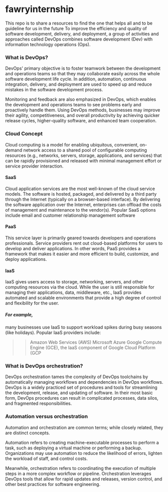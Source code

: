 # fawryinternship
This repo is to share a resources to find the one that helps all and to be guideline for us in the future 
To improve the efficiency and quality of software development, delivery, and deployment, a group of activities and approaches called DevOps combines software development (Dev) with information technology operations (Ops).
### What is DevOps?
DevOps' primary objective is to foster teamwork between the development and operations teams so that they may collaborate easily across the whole software development life cycle. In addition, automation, continuous integration, delivery, and deployment are used to speed up and reduce mistakes in the software development process.

Monitoring and feedback are also emphasized in DevOps, which enables the development and operations teams to see problems early and proactively handle them. Using DevOps methods, businesses may improve their agility, competitiveness, and overall productivity by achieving quicker release cycles, higher-quality software, and enhanced team cooperation.

### Cloud Concept
Cloud computing is a model for enabling ubiquitous, convenient, on-demand network access to a shared pool of configurable computing resources (e.g., networks, servers, storage, applications, and services) that can be rapidly provisioned and released with minimal management effort or service provider interaction.
#### SaaS
Cloud application services are the most well-known of the cloud service models. The software is hosted, packaged, and delivered by a third party through the Internet (typically on a browser-based interface). By delivering the software application over the Internet, enterprises can offload the costs of management and maintenance to the vendor(s).
Popular SaaS options include email and customer relationship management software
#### PaaS
This service layer is primarily geared towards developers and operations professionals. Service providers rent out cloud-based platforms for users to develop and deliver applications. In other words, PaaS provides a framework that makes it easier and more efficient to build, customize, and deploy applications.
#### IaaS
IaaS gives users access to storage, networking, servers, and other computing resources via the cloud. While the user is still responsible for managing their applications, data, middleware, etc., IaaS provides automated and scalable environments that provide a high degree of control and flexibility for the user.
##### For example,
many businesses use IaaS to support workload spikes during busy seasons (like holidays).
Popular IaaS providers include:
>> Amazon Web Services (AWS)
>> Microsoft Azure
>> Google Compute Engine (GCE), the IaaS component of Google Cloud Platform (GCP

### What is DevOps orchestration?
DevOps orchestration tames the complexity of DevOps toolchains by automatically managing workflows and dependencies in DevOps workflows.
DevOps is a widely practiced set of procedures and tools for streamlining the development, release, and updating of software. In their most basic form, DevOps procedures can result in complicated processes, data silos, and fragmented responsibilities.
### Automation versus orchestration
Automation and orchestration are common terms; while closely related, they are distinct concepts.

Automation refers to creating machine-executable processes to perform a task, such as deploying a virtual machine or performing a backup. Organizations may use automation to reduce the likelihood of errors, lighten the workload of staff, and control costs.

Meanwhile, orchestration refers to coordinating the execution of multiple steps in a more complex workflow or pipeline. Orchestration leverages DevOps tools that allow for rapid updates and releases, version control, and other best practices for software engineering.
### 


